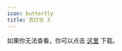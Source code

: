```yaml
---
icon: butterfly
title: 苏打志 3
---
```


<PDF url="/pdf/sodazine3-压缩.pdf" />

如果你无法查看，你可以点击 [这里](/pdf/sodazine3-压缩.pdf) 下载。

